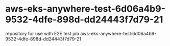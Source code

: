 # aws-eks-anywhere-test-6d06a4b9-9532-4dfe-898d-dd24443f7d79-21
repository for use with E2E test job aws-eks-anywhere-test:6d06a4b9-9532-4dfe-898d-dd24443f7d79-21
